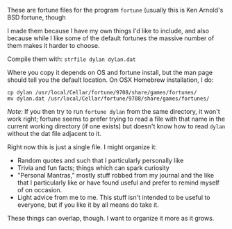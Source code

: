 These are fortune files for the program `fortune` (usually this is Ken Arnold's
BSD fortune, though 

I made them because I have my own things I'd like to include, and also because
while I like some of the default fortunes the massive number of them makes it
harder to choose.

Compile them with:
`strfile dylan dylan.dat`

Where you copy it depends on OS and fortune install, but the man page should
tell you the default location. On OSX Homebrew installation, I do:

```
cp dylan /usr/local/Cellar/fortune/9708/share/games/fortunes/
mv dylan.dat /usr/local/Cellar/fortune/9708/share/games/fortunes/
```

*Note:* If you then try to run `fortune dylan` from the same directory, it won't
work right; fortune seems to prefer trying to read a file with that name in the
current working directory (if one exists) but doesn't know how to read `dylan`
without the dat file adjacent to it.

Right now this is just a single file. I might organize it:
* Random quotes and such that I particularly personally like
* Trivia and fun facts; things which can spark curiosity
* "Personal Mantras," mostly stuff robbed from my journal and the like that I
  particularly like or have found useful and prefer to remind myself of on
  occasion.
* Light advice from me to me. This stuff isn't intended to be useful to
  everyone, but if you like it by all means do take it.

These things can overlap, though. I want to organize it more as it grows.
